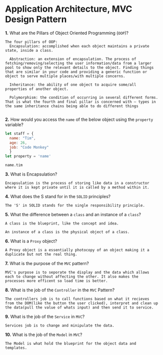 # Application Architecture, MVC Design Pattern

**1.** What are the Pillars of Object Oriented Programming (`OOP`)?
<!-- enter you answer in the space below -->
```
The four pillars of OOP:
  Encapsulation: accomplished when each object maintains a private state, inside a class.

  Abstraction: an extension of encapsulation. The process of fetching/removing/selecting the user information/data from a larger pool to show only the relevant details to the object. Finding things that are similar in your code and providing a generic function or object to serve multiple places/with multiple concerns.

  Inheritance: the ability of one object to acquire some/all properties of another object.

  Polymorphism: the condition of occurring in several different forms. That is what the fourth and final pillar is concerned with – types in the same inheritance chains being able to do different things


```
**2.** How would you access the `name` of the below object using the `property` variable?
```js
let staff = {
  name: "Tim",
  age: 26,
  job: "Code Monkey"
  }
let property = 'name'
```
<!-- enter you answer in the space below -->
```
name.tim

```
**3.** What is Encapsulation?
<!-- enter you answer in the space below -->
```
Encapsulation is the process of storing like data in a constructor where it is kept private until it is called by a method within it.
```
**4.** What does the S stand for in the `SOLID` principles?
<!-- enter you answer in the space below -->
```
The 'S' in SOLID stands for the single responsibility principle.
```
**5.** What the difference between a `class` and an instance of a `class`?
<!-- enter you answer in the space below -->
```
A class is the blueprint, like the concept and idea.

An instance of a class is the physical object of a class. 
```
**6.** What is a `Proxy` object?
<!-- enter you answer in the space below -->
```
A Proxy object is a essentially photocopy of an object making it a duplicate but not the real thing.
```

**7.** What is the purpose of the `MVC` pattern?
<!-- enter you answer in the space below -->
```
MVC's purpose is to seporate the display and the data which allows each to change without affecting the other. It also makes the processes more efficent so load time is better.
```
**8.** What is the job of the `Controller` in the `MVC` Pattern?
<!-- enter you answer in the space below -->
```
The controllers job is to call functions based on what it recieves from the DOM(like the button the user clicked), interpret and clean up the data(pull the value of whats input) and then send it to service.
```

**9.** What is the job of the `Service` in `MVC`?
<!-- enter you answer in the space below -->
```
Services job is to change and minipulate the data.
```
**10.** What is the job of the `Model` in `MVC`?
<!-- enter you answer in the space below -->
```
The Model is what hold the blueprint for the object data and templates.
```


